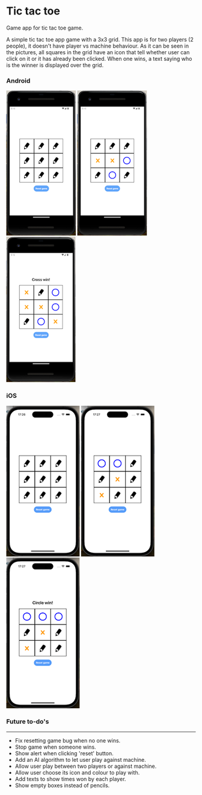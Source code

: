 # Tic tac toe

Game app for tic tac toe game.

A simple tic tac toe app game with a 3x3 grid.
This app is for two players (2 people), it doesn't have player vs machine behaviour.
As it can be seen in the pictures, all squares in the grid have an icon that tell whether user can click on it or it has already been clicked.
When one wins, a text saying who is the winner is displayed over the grid.

### Android
![Android: home](https://github.com/lucirs7/rn_learn-Tictactoe/blob/master/screenshots/ss-android1-small.png) ![Android: game start](https://github.com/lucirs7/rn_learn-Tictactoe/blob/master/screenshots/ss-android2-small.png) ![Android: game end](https://github.com/lucirs7/rn_learn-Tictactoe/blob/master/screenshots/ss-android3-small.png) 

### iOS
![iOS: home](https://github.com/lucirs7/rn_learn-Tictactoe/blob/master/screenshots/ss-ios1-small.png) ![iOS: game start](https://github.com/lucirs7/rn_learn-Tictactoe/blob/master/screenshots/ss-ios2-small.png) ![iOS: game end](https://github.com/lucirs7/rn_learn-Tictactoe/blob/master/screenshots/ss-ios3-small.png)


### Future to-do's
---
- Fix resetting game bug when no one wins.
- Stop game when someone wins.
- Show alert when clicking 'reset' button.
- Add an AI algorithm to let user play against machine.
- Allow user play between two players or against machine.
- Allow user choose its icon and colour to play with.
- Add texts to show times won by each player.
- Show empty boxes instead of pencils.

